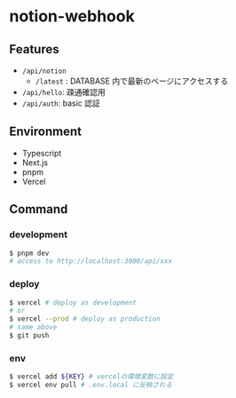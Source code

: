 # notion-webhook

## Features

- `/api/notion`
  - `/latest` : DATABASE 内で最新のページにアクセスする
- `/api/hello`: 疎通確認用
- `/api/auth`: basic 認証

## Environment

- Typescript
- Next.js
- pnpm
- Vercel

## Command

### development

```bash
$ pnpm dev
# access to http://localhost:3000/api/xxx
```

### deploy

```bash
$ vercel # deploy as development
# or
$ vercel --prod # deploy as production
# same above
$ git push
```

### env

```bash
$ vercel add ${KEY} # vercelの環境変数に設定
$ vercel env pull # .env.local に反映される
```
